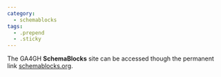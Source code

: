 ```yaml
---
category:
  - schemablocks
tags:
  - .prepend
  - .sticky
---
```


The GA4GH __SchemaBlocks__ site can be accessed though the permanent link [schemablocks.org](http://schemablocks.org).
